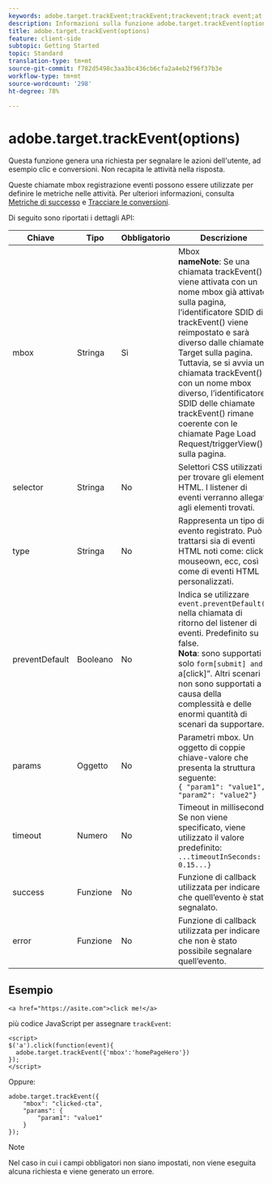 ```yaml
---
keywords: adobe.target.trackEvent;trackEvent;trackevent;track event;at.js;functions;function;preventDefault;preventdefault;prevent default
description: Informazioni sulla funzione adobe.target.trackEvent(options) per la libreria at.js JavaScript di Adobe Target.
title: adobe.target.trackEvent(options)
feature: client-side
subtopic: Getting Started
topic: Standard
translation-type: tm+mt
source-git-commit: f782d5498c3aa3bc436cb6cfa2a4eb2f96f37b3e
workflow-type: tm+mt
source-wordcount: '298'
ht-degree: 78%

---
```



# adobe.target.trackEvent(options)

Questa funzione genera una richiesta per segnalare le azioni dell&#39;utente, ad esempio clic e conversioni. Non recapita le attività nella risposta.

Queste chiamate mbox registrazione eventi possono essere utilizzate per definire le metriche nelle attività. Per ulteriori informazioni, consulta [Metriche di successo](../../c-activities/r-success-metrics/success-metrics.md#reference_D011575C85DA48E989A244593D9B9924) e [Tracciare le conversioni](../../c-implementing-target/c-implementing-target-for-client-side-web/how-to-deployatjs/implementing-target-without-a-tag-manager.md#task_E85D2F64FEB84201A594F2288FABF053).

Di seguito sono riportati i dettagli API:

| Chiave | Tipo | Obbligatorio | Descrizione |
|--- |--- |--- |--- |
| mbox | Stringa | Sì | Mbox <br>**nameNote**: Se una chiamata trackEvent() viene attivata con un nome mbox già attivato sulla pagina, l’identificatore SDID di trackEvent() viene reimpostato e sarà diverso dalle chiamate Target sulla pagina. Tuttavia, se si avvia una chiamata trackEvent() con un nome mbox diverso, l’identificatore SDID delle chiamate trackEvent() rimane coerente con le chiamate Page Load Request/triggerView() sulla pagina. |
| selector | Stringa | No | Selettori CSS utilizzati per trovare gli elementi HTML. I listener di eventi verranno allegati agli elementi trovati. |
| type | Stringa | No | Rappresenta un tipo di evento registrato. Può trattarsi sia di eventi HTML noti come: click, mouseown, ecc, così come di eventi HTML personalizzati. |
| preventDefault | Booleano | No | Indica se utilizzare `event.preventDefault()` nella chiamata di ritorno del listener di eventi. Predefinito su false.<br>**Nota**: sono supportati solo `form[submit] and `a[click]”. Altri scenari non sono supportati a causa della complessità e delle enormi quantità di scenari da supportare. |
| params | Oggetto | No | Parametri mbox. Un oggetto di coppie chiave-valore che presenta la struttura seguente:<br>`{ "param1": "value1", "param2": "value2"}` |
| timeout | Numero | No | Timeout in millisecondi.<br>Se non viene specificato, viene utilizzato il valore predefinito:<br>`...timeoutInSeconds: 0.15...}` |
| success | Funzione | No | Funzione di callback utilizzata per indicare che quell’evento è stato segnalato. |
| error | Funzione | No | Funzione di callback utilizzata per indicare che non è stato possibile segnalare quell’evento. |

## Esempio

```
<a href="https://asite.com">click me!</a> 
```

più codice JavaScript per assegnare `trackEvent`:

```
<script> 
$('a').click(function(event){ 
  adobe.target.trackEvent({'mbox':'homePageHero'}) 
}); 
</script> 
```

Oppure:

```
adobe.target.trackEvent({ 
    "mbox": "clicked-cta", 
    "params": { 
        "param1": "value1" 
    } 
});
```

>[!NOTE]
>
>Nel caso in cui i campi obbligatori non siano impostati, non viene eseguita alcuna richiesta e viene generato un errore.
